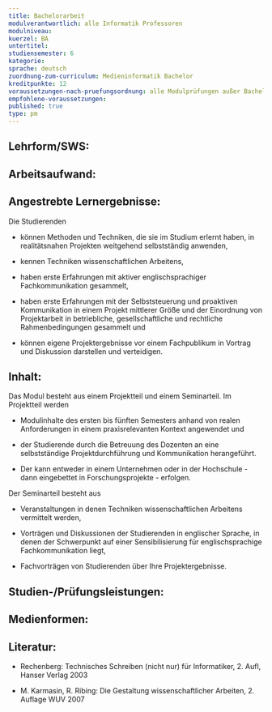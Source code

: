 ```yaml
---
title: Bachelorarbeit
modulverantwortlich: alle Informatik Professoren
modulniveau:
kuerzel: BA
untertitel:
studiensemester: 6
kategorie:
sprache: deutsch
zuordnung-zum-curriculum: Medieninformatik Bachelor
kreditpunkte: 12
voraussetzungen-nach-pruefungsordnung: alle Modulprüfungen außer Bachelorarbeit und Kolloquium bestanden
empfohlene-voraussetzungen: 
published: true
type: pm
---
```


## Lehrform/SWS:


## Arbeitsaufwand:

## Angestrebte Lernergebnisse:
Die Studierenden  




- können Methoden und Techniken, die sie im Studium erlernt haben, in realitätsnahen Projekten weitgehend selbstständig anwenden,

- kennen Techniken wissenschaftlichen Arbeitens,

- haben erste Erfahrungen mit aktiver englischsprachiger Fachkommunikation gesammelt,

- haben erste Erfahrungen mit der Selbststeuerung und proaktiven Kommunikation in einem Projekt mittlerer Größe und der Einordnung von Projektarbeit in betriebliche, gesellschaftliche und rechtliche Rahmenbedingungen gesammelt und

- können eigene Projektergebnisse vor einem Fachpublikum in Vortrag und Diskussion darstellen und verteidigen.

## Inhalt:
Das Modul besteht aus einem Projektteil und einem Seminarteil.  Im Projektteil werden  




- Modulinhalte des ersten bis fünften Semesters anhand von realen Anforderungen in einem praxisrelevanten Kontext angewendet und

- der Studierende durch die Betreuung des Dozenten an eine selbstständige Projektdurchführung und Kommunikation herangeführt.

- Der kann entweder in einem Unternehmen oder in der Hochschule - dann eingebettet in Forschungsprojekte - erfolgen.



Der Seminarteil besteht aus  




- Veranstaltungen in denen Techniken wissenschaftlichen Arbeitens vermittelt werden,

- Vorträgen und Diskussionen der Studierenden in englischer Sprache, in denen der Schwerpunkt auf einer Sensibilisierung für englischsprachige Fachkommunikation liegt,

- Fachvorträgen von Studierenden über Ihre Projektergebnisse.

## Studien-/Prüfungsleistungen:


## Medienformen:


## Literatur:
- Rechenberg: Technisches Schreiben (nicht nur) für Informatiker, 2. Aufl, Hanser Verlag 2003

- M. Karmasin, R. Ribing: Die Gestaltung wissenschaftlicher Arbeiten, 2. Auflage WUV 2007

